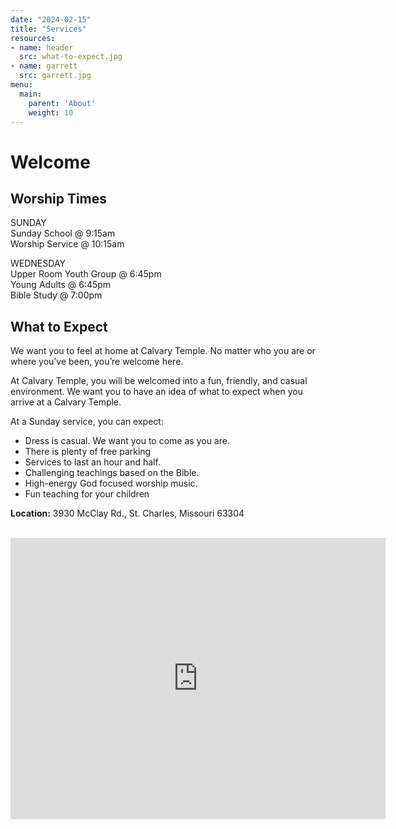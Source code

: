 ```yaml
---
date: "2024-02-15"
title: "Services"
resources:
- name: header
  src: what-to-expect.jpg
- name: garrett
  src: garrett.jpg
menu:
  main:
    parent: 'About'
    weight: 10
---
```


# Welcome

## Worship Times
SUNDAY  
Sunday School @ 9:15am  
Worship Service @ 10:15am  

WEDNESDAY  
Upper Room Youth Group @ 6:45pm  
Young Adults @ 6:45pm  
Bible Study @ 7:00pm  

## What to Expect
We want you to feel at home at Calvary Temple. No matter who you are or where you’ve been, you’re welcome here.

At Calvary Temple, you will be welcomed into a fun, friendly, and casual environment. We want you to have an idea of what to expect when you arrive at a Calvary Temple.

At a Sunday service, you can expect:
<ul>
<li>Dress is casual. We want you to come as you are.
<li>There is plenty of free parking
<li>Services to last an hour and half.
<li>Challenging teachings based on the Bible.
<li>High-energy God focused worship music.
<li>Fun teaching for your children
</ul>

**Location:** 3930 McClay Rd., St. Charles, Missouri 63304

<br />


<iframe src="https://www.google.com/maps/embed?pb=!1m18!1m12!1m3!1d5092.330625601647!2d-90.59322288727952!3d38.756716454872745!2m3!1f0!2f0!3f0!3m2!1i1024!2i768!4f13.1!3m3!1m2!1s0x87ded61fda816173%3A0xdca86e7edfe945d1!2sCalvary%20Temple!5e1!3m2!1sen!2sus!4v1734305209306!5m2!1sen!2sus" width="600" height="450" style="border:0;" allowfullscreen="" loading="lazy" referrerpolicy="no-referrer-when-downgrade"></iframe>


